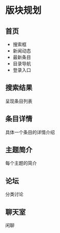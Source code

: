 # 版块规划


## 首页
* 搜索框
* 新闻动态
* 最新条目
* 目录导航
* 登录入口



## 搜索结果
呈现条目列表



## 条目详情
具体一个条目的详情介绍


## 主题简介
每个主题的简介

## 论坛
分类讨论



## 聊天室
闲聊

